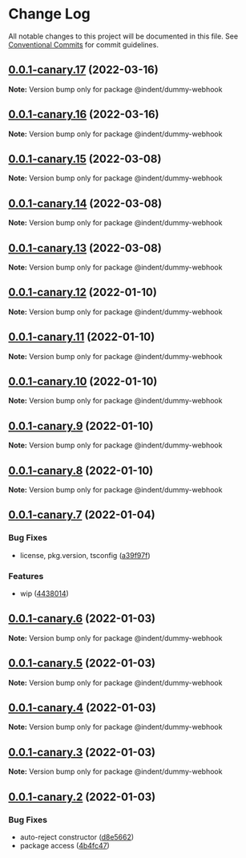 # Change Log

All notable changes to this project will be documented in this file.
See [Conventional Commits](https://conventionalcommits.org) for commit guidelines.

## [0.0.1-canary.17](https://github.com/indentapis/integrations/compare/@indent/dummy-webhook@0.0.1-canary.16...@indent/dummy-webhook@0.0.1-canary.17) (2022-03-16)

**Note:** Version bump only for package @indent/dummy-webhook





## [0.0.1-canary.16](https://github.com/indentapis/integrations/compare/@indent/dummy-webhook@0.0.1-canary.15...@indent/dummy-webhook@0.0.1-canary.16) (2022-03-16)

**Note:** Version bump only for package @indent/dummy-webhook





## [0.0.1-canary.15](https://github.com/indentapis/integrations/compare/@indent/dummy-webhook@0.0.1-canary.14...@indent/dummy-webhook@0.0.1-canary.15) (2022-03-08)

**Note:** Version bump only for package @indent/dummy-webhook





## [0.0.1-canary.14](https://github.com/indentapis/integrations/compare/@indent/dummy-webhook@0.0.1-canary.13...@indent/dummy-webhook@0.0.1-canary.14) (2022-03-08)

**Note:** Version bump only for package @indent/dummy-webhook





## [0.0.1-canary.13](https://github.com/indentapis/integrations/compare/@indent/dummy-webhook@0.0.1-canary.12...@indent/dummy-webhook@0.0.1-canary.13) (2022-03-08)

**Note:** Version bump only for package @indent/dummy-webhook





## [0.0.1-canary.12](https://github.com/indentapis/integrations/compare/@indent/dummy-webhook@0.0.1-canary.11...@indent/dummy-webhook@0.0.1-canary.12) (2022-01-10)

**Note:** Version bump only for package @indent/dummy-webhook





## [0.0.1-canary.11](https://github.com/indentapis/integrations/compare/@indent/dummy-webhook@0.0.1-canary.10...@indent/dummy-webhook@0.0.1-canary.11) (2022-01-10)

**Note:** Version bump only for package @indent/dummy-webhook





## [0.0.1-canary.10](https://github.com/indentapis/integrations/compare/@indent/dummy-webhook@0.0.1-canary.9...@indent/dummy-webhook@0.0.1-canary.10) (2022-01-10)

**Note:** Version bump only for package @indent/dummy-webhook





## [0.0.1-canary.9](https://github.com/indentapis/integrations/compare/@indent/dummy-webhook@0.0.1-canary.8...@indent/dummy-webhook@0.0.1-canary.9) (2022-01-10)

**Note:** Version bump only for package @indent/dummy-webhook





## [0.0.1-canary.8](https://github.com/indentapis/integrations/compare/@indent/dummy-webhook@0.0.1-canary.7...@indent/dummy-webhook@0.0.1-canary.8) (2022-01-10)

**Note:** Version bump only for package @indent/dummy-webhook





## [0.0.1-canary.7](https://github.com/indentapis/integrations/compare/@indent/dummy-webhook@0.0.1-canary.6...@indent/dummy-webhook@0.0.1-canary.7) (2022-01-04)


### Bug Fixes

* license, pkg.version, tsconfig ([a39f97f](https://github.com/indentapis/integrations/commit/a39f97fdec58b3dbe34f87eedf6e74ea67a75c58))


### Features

* wip ([4438014](https://github.com/indentapis/integrations/commit/44380142e6bf6a6ec8951f2f977ab0d05dbbed41))





## [0.0.1-canary.6](https://github.com/indentapis/integrations/compare/@indent/dummy-webhook@0.0.1-canary.5...@indent/dummy-webhook@0.0.1-canary.6) (2022-01-03)

**Note:** Version bump only for package @indent/dummy-webhook





## [0.0.1-canary.5](https://github.com/indentapis/integrations/compare/@indent/dummy-webhook@0.0.1-canary.4...@indent/dummy-webhook@0.0.1-canary.5) (2022-01-03)

**Note:** Version bump only for package @indent/dummy-webhook





## [0.0.1-canary.4](https://github.com/indentapis/integrations/compare/@indent/dummy-webhook@0.0.1-canary.3...@indent/dummy-webhook@0.0.1-canary.4) (2022-01-03)

**Note:** Version bump only for package @indent/dummy-webhook





## [0.0.1-canary.3](https://github.com/indentapis/integrations/compare/@indent/dummy-webhook@0.0.1-canary.2...@indent/dummy-webhook@0.0.1-canary.3) (2022-01-03)

**Note:** Version bump only for package @indent/dummy-webhook





## [0.0.1-canary.2](https://github.com/indentapis/integrations/compare/@indent/dummy-webhook@0.0.1-canary.1...@indent/dummy-webhook@0.0.1-canary.2) (2022-01-03)


### Bug Fixes

* auto-reject constructor ([d8e5662](https://github.com/indentapis/integrations/commit/d8e566254db37ffba7220bdfd78d9fe79b720bbd))
* package access ([4b4fc47](https://github.com/indentapis/integrations/commit/4b4fc47e037c49ddb79076d8d35acc438d6ef01b))
